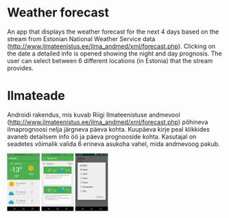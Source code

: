 # Weather forecast

An app that displays the weather forecast for the next 4 days based on the stream from Estonian National Weather Service data (http://www.ilmateenistus.ee/ilma_andmed/xml/forecast.php). Clicking on the date a detailed info is opened showing the night and day prognosis. The user can select between 6 different locations (in Estonia) that the stream provides. 

# Ilmateade

Androidi rakendus, mis kuvab Riigi Ilmateenistuse andmevool (http://www.ilmateenistus.ee/ilma_andmed/xml/forecast.php) põhineva ilmaprognoosi nelja järgneva päeva kohta. Kuupäeva kirje peal klikkides avaneb detailsem info öö ja päeva prognooside kohta. Kasutajal on seadetes võimalik valida 6 erineva asukoha vahel, mida andmevoog pakub.

<img src="https://github.com/c2td/Ilmateade/blob/master/screenshot1.jpg" width="15%"></img> 
<img src="https://github.com/c2td/Ilmateade/blob/master/screenshot2.jpg" width="15%"></img> 
<img src="https://github.com/c2td/Ilmateade/blob/master/screenshot3.jpg" width="15%"></img>  
